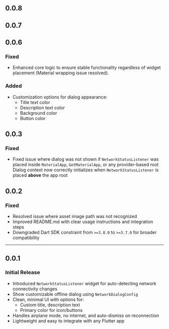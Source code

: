 ## 0.0.8

## 0.0.7

## 0.0.6

### Fixed
- Enhanced core logic to ensure stable functionality regardless of widget placement (Material wrapping issue resolved).

### Added
- Customization options for dialog appearance:
  - Title text color
  - Description text color
  - Background color
  - Button color

## 0.0.3

### Fixed
- Fixed issue where dialog was not shown if `NetworkStatusListener` was placed inside `MaterialApp`, `GetMaterialApp`, or any provider-based root
  Dialog context now correctly initializes when `NetworkStatusListener` is placed **above** the app root


## 0.0.2

### Fixed
- Resolved issue where asset image path was not recognized
- Improved README.md with clear usage instructions and integration steps
- Downgraded Dart SDK constraint from `>=3.8.0` to `>=3.7.0` for broader compatibility

---

## 0.0.1

### Initial Release
- Introduced `NetworkStatusListener` widget for auto-detecting network connectivity changes
- Show customizable offline dialog using `NetworkDialogConfig`
- Clean, minimal UI with options for:
    - Custom title, description text
    - Primary color for icon/buttons
- Handles airplane mode, no internet, and auto-dismiss on reconnection
- Lightweight and easy to integrate with any Flutter app
